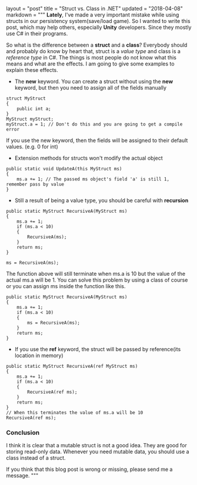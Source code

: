 layout = "post"
title = "Struct vs. Class in .NET"
updated = "2018-04-08"
markdown = """
**Lately**, I've made a very important mistake while using structs in our persistency system(save/load game).
So I wanted to write this post, which may help others, especially **Unity** developers. Since they mostly use C#
in their programs.

So what is the difference between a **struct** and a **class**?
Everybody should and probably do know by heart that, struct is a *value type* and class is a *reference type* in C#.
The things is most people do not know what this means and what are the effects.
I am going to give some examples to explain these effects.

* The **new** keyword. You can create a struct without using the **new** keyword, but then you need to assign all of the fields manually
```
struct MyStruct
{
	public int a;
}
MyStruct myStruct;
myStruct.a = 1; // Don't do this and you are going to get a compile error
```

If you use the new keyword, then the fields will be assigned to their default values. (e.g. 0 for int)

* Extension methods for structs won't modify the actual object
```
public static void UpdateA(this MyStruct ms)
{
	ms.a += 1; // The passed ms object's field 'a' is still 1, remember pass by value
}
```

* Still a result of being a value type, you should be careful with **recursion**
```
public static MyStruct RecursiveA(MyStruct ms)  
{  
	ms.a += 1;
	if (ms.a < 10)
	{
		RecursiveA(ms);
	}
	return ms;
}

ms = RecursiveA(ms);
```

The function above will still terminate when ms.a is 10 but the value of the actual ms.a will be 1.
You can solve this problem by using a class of course or you can assign ms inside the function like this.

```
public static MyStruct RecursiveA(MyStruct ms)  
{  
	ms.a += 1;
	if (ms.a < 10)
	{
		ms = RecursiveA(ms);
	}
	return ms;
}
```

* If you use the **ref** keyword, the struct will be passed by reference(its location in memory)
```
public static MyStruct RecursiveA(ref MyStruct ms)  
{  
	ms.a += 1;
	if (ms.a < 10)
	{
		RecursiveA(ref ms);
	}
	return ms;
}
// When this terminates the value of ms.a will be 10
RecursiveA(ref ms);
```

### Conclusion

I think it is clear that a mutable struct is not a good idea. They are good for storing read-only data. Whenever you need mutable data, you should use a class instead of a struct.

If you think that this blog post is wrong or missing, please send me a message.
"""
